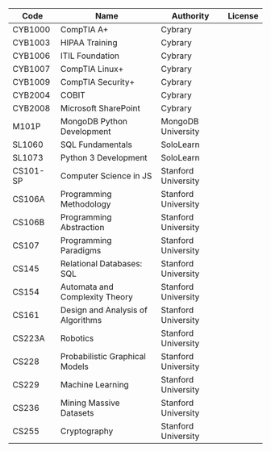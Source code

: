|  Code  | Name  | Authority  | License |
|---|---|---|---|
|  CYB1000 | CompTIA A+  | Cybrary  |  |
|  CYB1003  | HIPAA Training  | Cybrary |  |
|  CYB1006 | ITIL Foundation  | Cybrary |  |
|  CYB1007  | CompTIA Linux+  | Cybrary |  |
|  CYB1009  | CompTIA Security+  | Cybrary |  |
|  CYB2004  | COBIT  | Cybrary  |  |
|  CYB2008  | Microsoft SharePoint  | Cybrary |  |
|  M101P | MongoDB Python Development  | MongoDB University |  |
|  SL1060 | SQL Fundamentals | SoloLearn  |  |
|  SL1073 | Python 3 Development | SoloLearn  |  |
|  CS101-SP | Computer Science in JS  | Stanford University |  |
|  CS106A | Programming Methodology  | Stanford University |  |
|  CS106B | Programming Abstraction  | Stanford University |  |
|  CS107 | Programming Paradigms  | Stanford University |  |
|  CS145 | Relational Databases: SQL  | Stanford University |  |
|  CS154 | Automata and Complexity Theory  | Stanford University |  |
|  CS161 | Design and Analysis of Algorithms | Stanford University |  |
|  CS223A | Robotics | Stanford University |  |
|  CS228 | Probabilistic Graphical Models | Stanford University |  |
|  CS229 | Machine Learning | Stanford University |  |
|  CS236 | Mining Massive Datasets | Stanford University |  |
|  CS255 | Cryptography | Stanford University |  |
